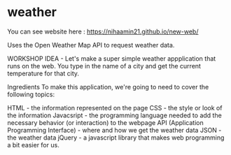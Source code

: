 # weather

You can see website here : https://nihaamin21.github.io/new-web/


Uses the Open Weather Map API to request weather data.

WORKSHOP
IDEA - Let's make a super simple weather appplication that runs on the web. You type in the name of a city and get the current temperature for that city.

Ingredients
To make this application, we're going to need to cover the following topics:

HTML - the information represented on the page
CSS - the style or look of the information
Javacsript - the programming language needed to add the necessary behavior (or interaction) to the webpage
API (Application Programming Interface) - where and how we get the weather data
JSON - the weather data
jQuery - a javascript library that makes web programming a bit easier for us.
